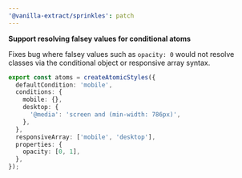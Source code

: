 ```yaml
---
'@vanilla-extract/sprinkles': patch
---
```


**Support resolving falsey values for conditional atoms**

Fixes bug where falsey values such as `opacity: 0` would not resolve classes via the conditional object or responsive array syntax.

```ts
export const atoms = createAtomicStyles({
  defaultCondition: 'mobile',
  conditions: {
    mobile: {},
    desktop: {
      '@media': 'screen and (min-width: 786px)',
    },
  },
  responsiveArray: ['mobile', 'desktop'],
  properties: {
    opacity: [0, 1],
  },
});
```